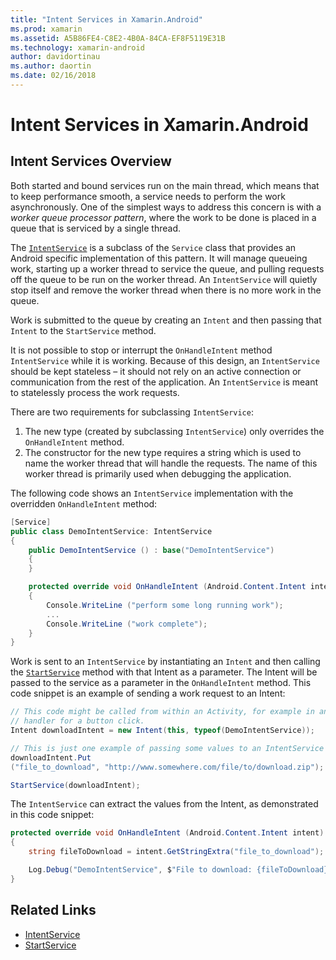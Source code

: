 ```yaml
---
title: "Intent Services in Xamarin.Android"
ms.prod: xamarin
ms.assetid: A5B86FE4-C8E2-4B0A-84CA-EF8F5119E31B
ms.technology: xamarin-android
author: davidortinau
ms.author: daortin
ms.date: 02/16/2018
---
```


# Intent Services in Xamarin.Android

## Intent Services Overview

Both started and bound services run on the main thread, which means that to keep performance smooth, a service needs to perform the work asynchronously. One of the simplest ways to address this concern is with a _worker queue processor pattern_, where the work to be done is placed in a queue that is serviced by a single thread.

The [`IntentService`](xref:Android.App.IntentService) is a subclass of the `Service` class that provides an Android specific implementation of this pattern. It will manage queueing work, starting up a worker thread to service the queue, and pulling requests off the queue to be run on the worker thread. An `IntentService` will quietly stop itself and remove the worker thread when there is no more work in the queue.

Work is submitted to the queue by creating an `Intent` and then passing that `Intent` to the `StartService` method.

It is not possible to stop or interrupt the `OnHandleIntent` method `IntentService` while it is working. Because of this design, an `IntentService` should be kept stateless &ndash; it should not rely on an active connection or communication from the rest of the application. An `IntentService` is meant to statelessly process the work requests.

There are two requirements for subclassing `IntentService`:

1. The new type (created by subclassing `IntentService`) only overrides the `OnHandleIntent` method.
2. The constructor for the new type requires a string which is used to name the worker thread that will handle the requests. The name of this worker thread is primarily used when debugging the application.

The following code shows an `IntentService` implementation with the overridden `OnHandleIntent` method:

```csharp
[Service]
public class DemoIntentService: IntentService
{
    public DemoIntentService () : base("DemoIntentService")
    {
    }

    protected override void OnHandleIntent (Android.Content.Intent intent)
    {
        Console.WriteLine ("perform some long running work");
        ...
        Console.WriteLine ("work complete");
    }
}
```

Work is sent to an `IntentService` by instantiating an `Intent` and then calling the [`StartService`](xref:Android.Content.Context.StartService*) method with that Intent as a parameter. The Intent will be passed to the service as a parameter in the `OnHandleIntent` method. This code snippet is an example of sending a work request to an Intent: 

```csharp
// This code might be called from within an Activity, for example in an event
// handler for a button click.
Intent downloadIntent = new Intent(this, typeof(DemoIntentService));

// This is just one example of passing some values to an IntentService via the Intent:
downloadIntent.Put
("file_to_download", "http://www.somewhere.com/file/to/download.zip");

StartService(downloadIntent);
```

The `IntentService` can extract the values from the Intent, as demonstrated in this code snippet:  

```csharp
protected override void OnHandleIntent (Android.Content.Intent intent)
{
    string fileToDownload = intent.GetStringExtra("file_to_download");

    Log.Debug("DemoIntentService", $"File to download: {fileToDownload}.");
}
```

## Related Links

- [IntentService](xref:Android.App.IntentService)
- [StartService](xref:Android.Content.Context.StartService*)

